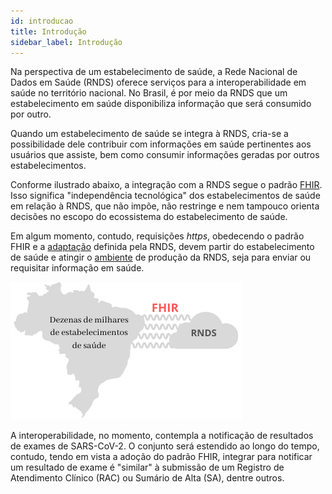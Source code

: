 ```yaml
---
id: introducao
title: Introdução
sidebar_label: Introdução
---
```


Na perspectiva de um estabelecimento de saúde, a Rede Nacional de Dados em Saúde (RNDS) oferece serviços
para a interoperabilidade em saúde no território nacional. No Brasil, é por meio da RNDS que um estabelecimento em saúde disponibiliza informação que será consumido por outro.

Quando um estabelecimento de saúde se integra à RNDS, cria-se a possibilidade dele contribuir com informações em saúde pertinentes aos usuários que assiste,
bem como consumir informações geradas por outros estabelecimentos.

Conforme ilustrado abaixo, a integração com a RNDS segue o padrão [FHIR](./glossario#fhir). Isso significa "independência tecnológica" dos estabelecimentos de saúde em relação à RNDS, que não impõe, não restringe e nem tampouco orienta decisões no escopo do ecossistema do estabelecimento de saúde.

Em algum momento, contudo, requisições _https_, obedecendo o padrão FHIR e a [adaptação](./definicoes) definida pela RNDS, devem partir do estabelecimento de saúde e atingir o [ambiente](./ambientes) de produção da RNDS, seja para enviar ou requisitar informação em saúde.

![interoperabilidade](../static/img/rnds-brasil.png)

A interoperabilidade, no momento, contempla a notificação de resultados de exames de SARS-CoV-2. O conjunto será estendido ao longo do tempo, contudo,
tendo em vista a adoção do padrão FHIR, integrar para notificar um resultado de exame é "similar" à submissão de um Registro de Atendimento Clínico (RAC)
ou Sumário de Alta (SA), dentre outros.
